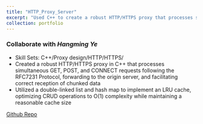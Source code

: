 ```yaml
---
title: "HTTP_Proxy_Server"
excerpt: "Used C++ to create a robust HTTP/HTTPS proxy that processes simultaneous GET, POST, and CONNECT requests following the RFC7231 Protocol, forwarding to the origin server and facilitating correct reception of chunked data. <br/><img src='/images/HTTP_Proxy.jpg'>"
collection: portfolio
---
```


### Collaborate with _Hangming Ye_

- Skill Sets: C++/Proxy design/HTTP/HTTPS/
- Created a robust HTTP/HTTPS proxy in C++ that processes simultaneous GET, POST, and CONNECT requests following the
RFC7231 Protocol, forwarding to the origin server, and facilitating correct reception of chunked data
- Utilized a double-linked list and hash map to implement an LRU cache, optimizing CRUD operations to O(1) complexity while
maintaining a reasonable cache size

[Github Repo](https://github.com/FANFANFAN2506/HTTP_Proxy_Server)
